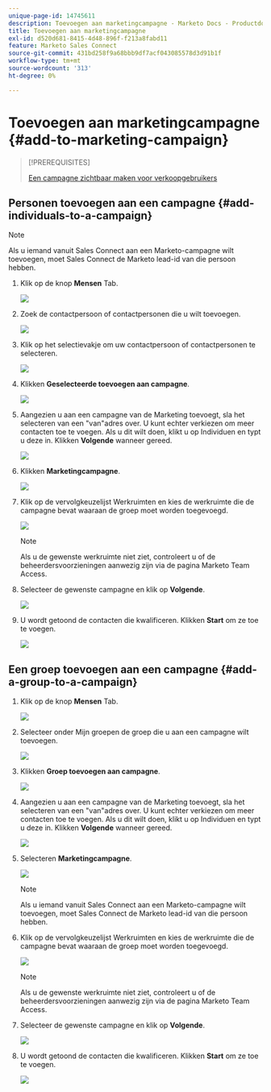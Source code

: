 ```yaml
---
unique-page-id: 14745611
description: Toevoegen aan marketingcampagne - Marketo Docs - Productdocumentatie
title: Toevoegen aan marketingcampagne
exl-id: d520d681-8415-4d48-896f-f213a8fabd11
feature: Marketo Sales Connect
source-git-commit: 431bd258f9a68bbb9df7acf043085578d3d91b1f
workflow-type: tm+mt
source-wordcount: '313'
ht-degree: 0%

---
```


# Toevoegen aan marketingcampagne {#add-to-marketing-campaign}

>[!PREREQUISITES]
>
>[Een campagne zichtbaar maken voor verkoopgebruikers](/help/marketo/product-docs/marketo-sales-connect/marketo/make-a-campaign-visible-to-sales-connect-users.md)

## Personen toevoegen aan een campagne {#add-individuals-to-a-campaign}

>[!NOTE]
>
>Als u iemand vanuit Sales Connect aan een Marketo-campagne wilt toevoegen, moet Sales Connect de Marketo lead-id van die persoon hebben.

1. Klik op de knop **Mensen** Tab.

   ![](assets/one-3.png)

1. Zoek de contactpersoon of contactpersonen die u wilt toevoegen.

   ![](assets/two-3.png)

1. Klik op het selectievakje om uw contactpersoon of contactpersonen te selecteren.

   ![](assets/three-3.png)

1. Klikken **Geselecteerde toevoegen aan campagne**.

   ![](assets/four-3.png)

1. Aangezien u aan een campagne van de Marketing toevoegt, sla het selecteren van een &quot;van&quot;adres over. U kunt echter verkiezen om meer contacten toe te voegen. Als u dit wilt doen, klikt u op Individuen en typt u deze in. Klikken **Volgende** wanneer gereed.

   ![](assets/five-2.png)

1. Klikken **Marketingcampagne**.

   ![](assets/six-1.png)

1. Klik op de vervolgkeuzelijst Werkruimten en kies de werkruimte die de campagne bevat waaraan de groep moet worden toegevoegd.

   ![](assets/seven-1.png)

   >[!NOTE]
   >
   >Als u de gewenste werkruimte niet ziet, controleert u of de beheerdersvoorzieningen aanwezig zijn via de pagina Marketo Team Access.

1. Selecteer de gewenste campagne en klik op **Volgende**.

   ![](assets/eight.png)

1. U wordt getoond de contacten die kwalificeren. Klikken **Start** om ze toe te voegen.

   ![](assets/nine.png)

## Een groep toevoegen aan een campagne {#add-a-group-to-a-campaign}

1. Klik op de knop **Mensen** Tab.

   ![](assets/one-3.png)

1. Selecteer onder Mijn groepen de groep die u aan een campagne wilt toevoegen.

   ![](assets/eleven.png)

1. Klikken **Groep toevoegen aan campagne**.

   ![](assets/twelve.png)

1. Aangezien u aan een campagne van de Marketing toevoegt, sla het selecteren van een &quot;van&quot;adres over. U kunt echter verkiezen om meer contacten toe te voegen. Als u dit wilt doen, klikt u op Individuen en typt u deze in. Klikken **Volgende** wanneer gereed.

   ![](assets/thirteen.png)

1. Selecteren **Marketingcampagne**.

   ![](assets/six-1.png)

   >[!NOTE]
   >
   >Als u iemand vanuit Sales Connect aan een Marketo-campagne wilt toevoegen, moet Sales Connect de Marketo lead-id van die persoon hebben.

1. Klik op de vervolgkeuzelijst Werkruimten en kies de werkruimte die de campagne bevat waaraan de groep moet worden toegevoegd.

   ![](assets/seven-1.png)

   >[!NOTE]
   >
   >Als u de gewenste werkruimte niet ziet, controleert u of de beheerdersvoorzieningen aanwezig zijn via de pagina Marketo Team Access.

1. Selecteer de gewenste campagne en klik op **Volgende**.

   ![](assets/eight.png)

1. U wordt getoond de contacten die kwalificeren. Klikken **Start** om ze toe te voegen.

   ![](assets/nine.png)
